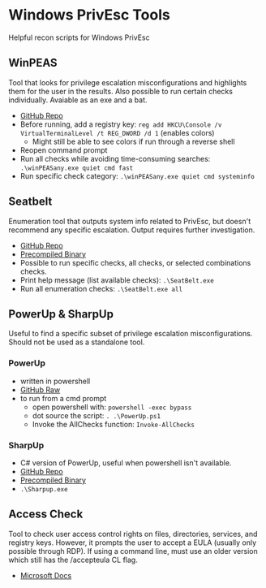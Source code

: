 # Windows PrivEsc Tools
Helpful recon scripts for Windows PrivEsc 

## WinPEAS
Tool that looks for privilege escalation misconfigurations and highlights them for the user in the results. Also possible to run certain checks individually. Avaiable as an exe and a bat.
- [GitHub Repo](https://github.com/carlospolop/privilege-escalation-awesome-scripts-suite/tree/master/winPEAS)
- Before running, add a registry key: `reg add HKCU\Console /v VirtualTerminalLevel /t REG_DWORD /d 1` (enables colors)
    - Might still be able to see colors if run through a reverse shell
- Reopen command prompt
- Run all checks while avoiding time-consuming searches: `.\winPEASany.exe quiet cmd fast`
- Run specific check category: `.\winPEASany.exe quiet cmd systeminfo`

## Seatbelt
Enumeration tool that outputs system info related to PrivEsc, but doesn't recommend any specific escalation. Output requires further investigation. 
- [GitHub Repo](https://github.com/GhostPack/Seatbelt)
- [Precompiled Binary](https://github.com/r3motecontrol/Ghostpack-CompiledBinaries/blob/master/Seatbelt.exe)
- Possible to run specific checks, all checks, or selected combinations checks.
- Print help message (list available checks): `.\SeatBelt.exe`
- Run all enumeration checks: `.\SeatBelt.exe all`

## PowerUp & SharpUp
Useful to find a specific subset of privilege escalation misconfigurations. Should not be used as a standalone tool.
### PowerUp 
- written in powershell
- [GitHub Raw](https://raw.githubusercontent.com/PowerShellEmpire/PowerTools/master/PowerUp/PowerUp.ps1)
- to run from a cmd prompt 
    - open powershell with: `powershell -exec bypass`
    - dot source the script: `. .\PowerUp.ps1`
    - Invoke the AllChecks function: `Invoke-AllChecks` 
### SharpUp 
- C# version of PowerUp, useful when powershell isn't available. 
- [GitHub Repo](https://github.com/GhostPack/SharpUp)
- [Precompiled Binary](https://github.com/r3motecontrol/Ghostpack-CompiledBinaries/blob/master/SharpUp.exe) 
- `.\Sharpup.exe`

## Access Check
Tool to check user access control rights on files, directories, services, and registry keys. However, it prompts the user to accept a EULA (usually only possible through RDP). If using a command line, must use an older version which still has the /accepteula CL flag.
- [Microsoft Docs](https://docs.microsoft.com/en-us/sysinternals/downloads/accesschk)